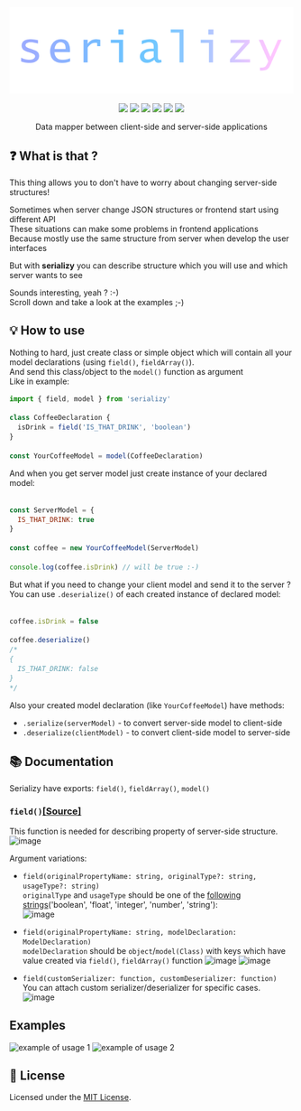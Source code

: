 <div align="center">

  [![serializy](./assets/logo.png)](https://www.npmjs.com/package/serializy) 

  [![](https://img.shields.io/badge/license-MIT-red.svg)](./LICENSE)
  [![](https://img.shields.io/npm/v/serializy.svg)](https://www.npmjs.com/package/serializy)
  [![](https://img.shields.io/travis/acacode/serializy.svg)](https://travis-ci.org/acacode/serializy)
  [![](https://img.shields.io/npm/dm/serializy.svg)](http://npm-stat.com/charts.html?package=serializy)
  [![](https://badgen.net/bundlephobia/min/serializy)](https://bundlephobia.com/result?p=serializy)
  [![](https://badgen.net/bundlephobia/minzip/serializy)](https://bundlephobia.com/result?p=serializy)

  <p>
    Data mapper between client-side and server-side applications
  </p>
</div>

## ❓ What is that ?

This thing allows you to don't have to worry about changing server-side structures!  
  
Sometimes when server change JSON structures or frontend start using different API  
These situations can make some problems in frontend applications  
Because mostly use the same structure from server when develop the user interfaces  
  
But with **serializy** you can describe structure which you will use and which server wants to see  

Sounds interesting, yeah ? :-)  
Scroll down and take a look at the examples ;-)


## 💡 How to use

Nothing to hard, just create class or simple object which will contain all your model declarations (using `field()`, `fieldArray()`).  
And send this class/object to the `model()` function as argument  
Like in example:  

```js
import { field, model } from 'serializy'

class CoffeeDeclaration {
  isDrink = field('IS_THAT_DRINK', 'boolean')
}

const YourCoffeeModel = model(CoffeeDeclaration)
```

And when you get server model just create instance of your declared model:  

```js

const ServerModel = {
  IS_THAT_DRINK: true
}

const coffee = new YourCoffeeModel(ServerModel)

console.log(coffee.isDrink) // will be true :-)
```

But what if you need to change your client model and send it to the server ?  
You can use `.deserialize()` of each created instance of declared model:  
```js

coffee.isDrink = false

coffee.deserialize()
/*
{
  IS_THAT_DRINK: false
}
*/
```
Also your created model declaration (like `YourCoffeeModel`) have methods:  
- `.serialize(serverModel)` - to convert server-side model to client-side  
- `.deserialize(clientModel)` - to convert client-side model to server-side  
  
## 📚 Documentation
Serializy have exports: `field()`, `fieldArray()`, `model()`  

### `field()`[[Source]](./src/field_declaration.ts#L33)  
This function is needed for describing property of server-side structure.  
![image](https://user-images.githubusercontent.com/16340911/60381983-1539e180-9a65-11e9-874e-7c67d4244b2e.png)

Argument variations:  
- `field(originalPropertyName: string, originalType?: string, usageType?: string)`  
`originalType` and `usageType` should be one of the [following strings](./src/converter.ts#L14)('boolean', 'float', 'integer', 'number', 'string'):  
![image](https://user-images.githubusercontent.com/16340911/60382003-6ba72000-9a65-11e9-9a06-22e14f287ce7.png)  

  
- `field(originalPropertyName: string, modelDeclaration: ModelDeclaration)`  
`modelDeclaration` should be `object`/`model(Class)` with keys which have value created via `field()`, `fieldArray()` function
![image](https://user-images.githubusercontent.com/16340911/60382161-f9840a80-9a67-11e9-9ea8-a5e56762b13a.png)
![image](https://user-images.githubusercontent.com/16340911/60382173-1f111400-9a68-11e9-8fb1-f1a2e7c11a6d.png)


- `field(customSerializer: function, customDeserializer: function)`  
You can attach custom serializer/deserializer for specific cases.  
![image](https://user-images.githubusercontent.com/16340911/60382224-c4c48300-9a68-11e9-963c-606971be4564.png)
<!-- Function `field()` needs you to describe some property of your model like  
```
class  -->

## Examples  

![example of usage 1](./assets/serializy_example.png)
![example of usage 2](./assets/serializy_example2.png)

## 📝 License

Licensed under the [MIT License](./LICENSE).
